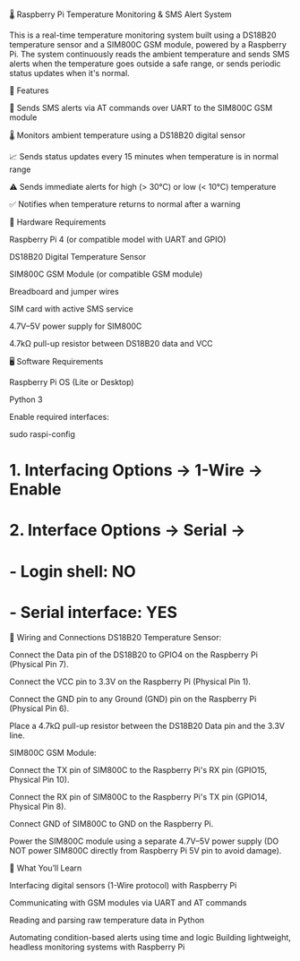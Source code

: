 🌡️ Raspberry Pi Temperature Monitoring & SMS Alert System

This is a real-time temperature monitoring system built using a DS18B20 temperature sensor and a SIM800C GSM module, powered by a Raspberry Pi. The system continuously reads the ambient temperature and sends SMS alerts when the temperature goes outside a safe range, or sends periodic status updates when it's normal.

🚀 Features

📡 Sends SMS alerts via AT commands over UART to the SIM800C GSM module

🌡️ Monitors ambient temperature using a DS18B20 digital sensor

📈 Sends status updates every 15 minutes when temperature is in normal range

⚠️ Sends immediate alerts for high (> 30°C) or low (< 10°C) temperature

✅ Notifies when temperature returns to normal after a warning

🧰 Hardware Requirements

Raspberry Pi 4 (or compatible model with UART and GPIO)

DS18B20 Digital Temperature Sensor

SIM800C GSM Module (or compatible GSM module)

Breadboard and jumper wires

SIM card with active SMS service

4.7V–5V power supply for SIM800C

4.7kΩ pull-up resistor between DS18B20 data and VCC

🖥️ Software Requirements

Raspberry Pi OS (Lite or Desktop)

Python 3

Enable required interfaces:

sudo raspi-config

# 1. Interfacing Options → 1-Wire → Enable
# 2. Interface Options → Serial → 
#    - Login shell: NO  
#    - Serial interface: YES

🔌 Wiring and Connections
DS18B20 Temperature Sensor:

Connect the Data pin of the DS18B20 to GPIO4 on the Raspberry Pi (Physical Pin 7).

Connect the VCC pin to 3.3V on the Raspberry Pi (Physical Pin 1).

Connect the GND pin to any Ground (GND) pin on the Raspberry Pi (Physical Pin 6).

Place a 4.7kΩ pull-up resistor between the DS18B20 Data pin and the 3.3V line.

SIM800C GSM Module:

Connect the TX pin of SIM800C to the Raspberry Pi's RX pin (GPIO15, Physical Pin 10).

Connect the RX pin of SIM800C to the Raspberry Pi's TX pin (GPIO14, Physical Pin 8).

Connect GND of SIM800C to GND on the Raspberry Pi.

Power the SIM800C module using a separate 4.7V–5V power supply (DO NOT power SIM800C directly from Raspberry Pi 5V pin to avoid damage).

🧠 What You’ll Learn

Interfacing digital sensors (1-Wire protocol) with Raspberry Pi

Communicating with GSM modules via 
UART and AT commands

Reading and parsing raw temperature data in Python

Automating condition-based alerts using time and logic
Building lightweight, headless monitoring systems with Raspberry Pi
